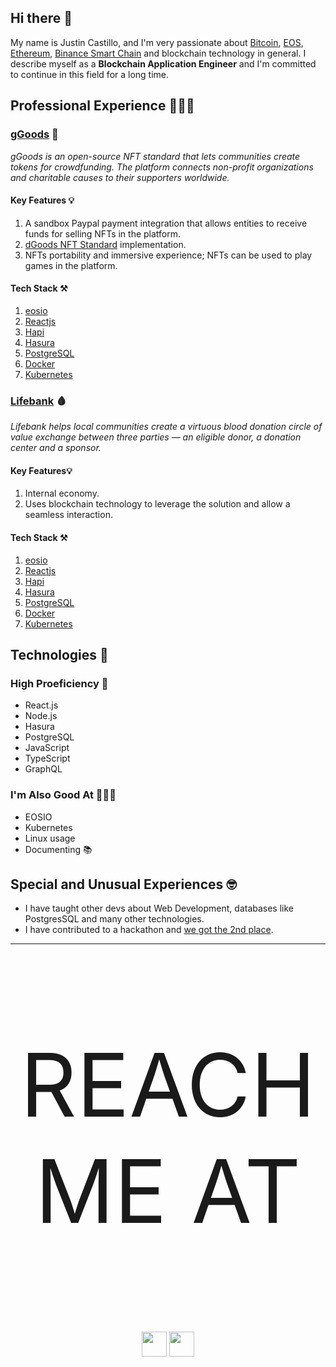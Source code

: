 
## Hi there 👋
My name is Justin Castillo, and I'm very passionate about [Bitcoin](https://bitcoin.org/en/), [EOS](http://www.eoscommunity.org/), [Ethereum](https://ethereum.org/en/), [Binance Smart Chain](https://www.binance.org/en/smartChain) and blockchain technology in general. 
I describe myself as a **Blockchain Application Engineer** and I'm committed to continue in this field for a long time.

## Professional Experience 👨🏻‍💻

### [gGoods](https://ggoods.io/) 🧩
*gGoods is an open-source NFT standard that lets communities create tokens for crowdfunding. The platform connects non-profit organizations and charitable causes to their supporters worldwide.*
#### Key Features 💡
1. A sandbox Paypal payment integration that allows entities to receive funds for selling NFTs in the platform.
2. [dGoods NFT Standard](https://dgoods.org/) implementation.
3. NFTs portability and immersive experience; NFTs can be used to play games in the platform.

#### Tech Stack ⚒
1. [eosio](https://eos.io/)
2. [Reactjs](https://reactjs.org/)
3. [Hapi](https://hapi.dev/)
4. [Hasura](https://hasura.io/)
5. [PostgreSQL](https://www.postgresql.org/)
6. [Docker](https://www.docker.com/)
7. [Kubernetes](https://kubernetes.io/)

### [Lifebank](https://lifebank.io/) 🩸
*Lifebank helps local communities create a virtuous blood donation circle of value exchange between three parties — an eligible donor, a donation center and a sponsor.*

#### Key Features💡
1. Internal economy.
2. Uses blockchain technology to leverage the solution and allow a seamless interaction.

#### Tech Stack ⚒
1. [eosio](https://eos.io/)
2. [Reactjs](https://reactjs.org/)
3. [Hapi](https://hapi.dev/)
4. [Hasura](https://hasura.io/)
5. [PostgreSQL](https://www.postgresql.org/)
6. [Docker](https://www.docker.com/)
7. [Kubernetes](https://kubernetes.io/)

## Technologies 👾
### High Proeficiency 🚀
- React.js
- Node.js
- Hasura
- PostgreSQL
- JavaScript
- TypeScript
- GraphQL

### I'm Also Good At 💆🏻‍♂️
- EOSIO
- Kubernetes
- Linux usage
- Documenting 📚

## Special and Unusual Experiences 🤓
- I have taught other devs about Web Development, databases like PostgresSQL and many other technologies.
- I have contributed to a hackathon and [we got the 2nd place](https://youtu.be/2jB0Nzw21h0).

<hr />

<p align="center" style="font-size: 10em">
  REACH ME AT
</p>
<p align="center">
  <a href="https://twitter.com/_JustinCast"><img src="http://assets.stickpng.com/images/580b57fcd9996e24bc43c53e.png" width="40" height="40"/></a>
  <a href="https://www.linkedin.com/in/jacv/"><img src="https://image.flaticon.com/icons/png/512/174/174857.png" width="40" height="40"/></a>
</p>
